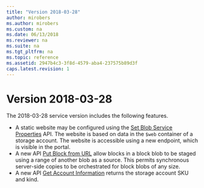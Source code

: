 ```yaml
---
title: "Version 2018-03-28"
author: mirobers
ms.author: mirobers
ms.custom: na
ms.date: 06/13/2018
ms.reviewer: na
ms.suite: na
ms.tgt_pltfrm: na
ms.topic: reference
ms.assetid: 2947b4c3-3f8d-4579-aba4-237575b89d3f
caps.latest.revision: 1
---
```

# Version 2018-03-28

The 2018-03-28 service version includes the following features.

- A static website may be configured using the [Set Blob Service Properties](Set-Blob-Service-Properties.md) API. The website is based on data in the `$web` container of a storage account. The website is accessible using a new endpoint, which is visible in the portal.
- A new API [Put Block from URL](put-block-from-url.md) allow blocks in a block blob to be staged using a range of another blob as a source. This permits synchronous server-side copies to be orchestrated for block blobs of any size.
- A new API [Get Account Information](get-account-information.md) returns the storage account SKU and kind.
